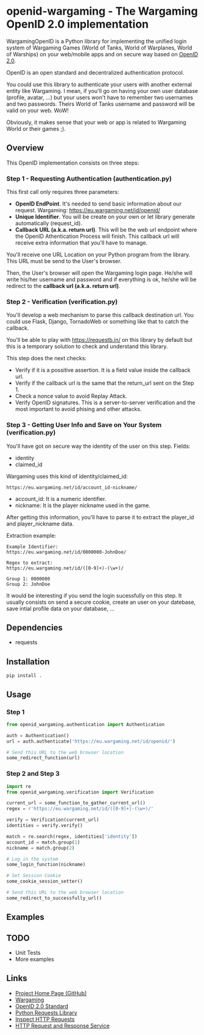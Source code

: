 # openid-wargaming - The Wargaming OpenID 2.0 implementation

WargamingOpenID is a Python library for implementing the unified login system of Wargaming Games (World of Tanks, World of Warplanes, World of Warships) on your web/mobile apps and on secure way based on [OpenID 2.0](https://en.wikipedia.org/wiki/OpenID).

OpenID is an open standard and decentralized authentication protocol.

You could use this library to authenticate your users with another external entity like Wargaming.
I mean, if you'll go on having your own user database (profile, avatar, ...) but your users won't have to remember two usernames and two passwords. Theirs World of Tanks username and password will be valid on your web. WoW!

Obviously, it makes sense that your web or app is related to Wargaming World or their games ;).

## Overview
This OpenID implementation consists on three steps:

### Step 1 - Requesting Authentication (authentication.py)
This first call only requires three parameters:

* **OpenID EndPoint**. It's needed to send basic information about our request. Wargaming: https://eu.wargaming.net/id/openid/
* **Unique Identifier**. You will be create on your own or let library generate automatically (request_id).
* **Callback URL (a.k.a. return url)**. This will be the web url endpoint where the OpenID Athentication Process will finish. This callback url will receive extra information that you'll have to manage.

You'll receive one URL Location on your Python program from the library. This URL must be send to the User's browser.

Then, the User's browser will open the Wargaming login page. He/she will write his/her username and password and if everything is ok, he/she will be redirect to the **callback url (a.k.a. return url)**.

### Step 2 - Verification (verification.py)

You'll develop a web mechanism to parse this callback destination url. You could use Flask, Django, TornadoWeb or something like that to catch the callback.

You'll be able to play with https://requestb.in/ on this library by default but this is a temporary solution to check and understand this library.

This step does the next checks:
* Verify if it is a possitive assertion. It is a field value inside the callback url.
* Verify if the callback url is the same that the return_url sent on the Step 1.
* Check a nonce value to avoid Replay Attack.
* Verify OpenID signatures. This is a server-to-server verification and the most important to avoid phising and other attacks.

### Step 3 - Getting User Info and Save on Your System (verification.py)

You'll have got on secure way the identity of the user on this step. Fields:

* identity
* claimed_id

Wargaming uses this kind of identity/claimed_id:

``https://eu.wargaming.net/id/account_id-nickname/``

* account_id: It is a numeric identifier.
* nickname: It is the player nickname used in the game.

After getting this information, you'll have to parse it to extract the player_id and player_nickname data.

Extraction example:

    Example Identifier:
    https://eu.wargaming.net/id/0000000-JohnDoe/

    Regex to extract:
    https://eu.wargaming.net/id/([0-9]+)-(\w+)/

    Group 1: 0000000
    Group 2: JohnDoe

It would be interesting if you send the login sucessfully on this step. It usually consists on send a secure cookie, create an user on your datebase, save intial profile data on your database, ...

## Dependencies
* requests

## Installation

```
pip install .
```

## Usage

### Step 1
```python
from openid_wargaming.authentication import Authentication

auth = Authentication()
url = auth.authenticate('https://eu.wargaming.net/id/openid/')

# Send this URL to the web browser location
some_redirect_function(url)
```

### Step 2 and Step 3
```python
import re
from openid_wargaming.verification import Verification

current_url = some_function_to_gather_current_url()
regex = r'https://eu.wargaming.net/id/([0-9]+)-(\w+)/'

verify = Verification(current_url)
identities = verify.verify()

match = re.search(regex, identities['identity'])
account_id = match.group(1)
nickname = match.group(2)

# Log in the system
some_login_function(nickname)

# Set Session Cookie
some_cookie_session_setter()

# Send this URL to the web browser location
some_redirect_to_successfully_url()
```


## Examples

## TODO
* Unit Tests
* More examples

## Links
* [Project Home Page (GitHub)](https://github.com/mac-developer/openid-wargaming)
* [Wargaming](http://wargaming.net)
* [OpenID 2.0 Standard](https://openid.net/specs/openid-authentication-2_0.html)
* [Python Requests Library](http://docs.python-requests.org/en/master/)
* [Inspect HTTP Requests](https://requestb.in/)
* [HTTP Request and Response Service](https://httpbin.org/)
